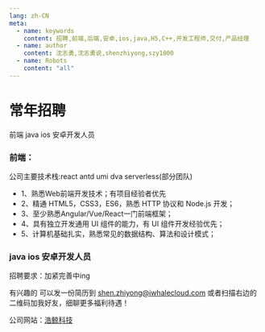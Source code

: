 ```yaml
---
lang: zh-CN
meta:
  - name: keywords
    content: 招聘,前端,后端,安卓,ios,java,H5,C++,开发工程师,交付,产品经理
  - name: author
    content: 沈志勇,沈志勇说,shenzhiyong,szy1000
  - name: Robots 
    content: "all"
---
```


# 常年招聘
前端 java ios 安卓开发人员

### 前端：

公司主要技术栈:react antd umi dva serverless(部分团队)

* 1、熟悉Web前端开发技术；有项目经验者优先
* 2、精通 HTML5，CSS3，ES6，熟悉 HTTP 协议和 Node.js 开发；
* 3、至少熟悉Angular/Vue/React一门前端框架；
* 4、具有独立开发通用 UI 组件的能力，有 UI 组件开发经验优先；
* 5、计算机基础扎实，熟悉常见的数据结构、算法和设计模式；

### java ios 安卓开发人员

招聘要求：加紧完善中ing


有兴趣的 可以发一份简历到 shen.zhiyong@iwhalecloud.com
或者扫描右边的二维码加我好友，细聊更多福利待遇！

公司网站：<a href="http://www.iwhalecloud.com/">浩鲸科技</a>

<contact></contact>

